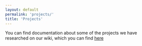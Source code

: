 ```yaml
---
layout: default
permalink: 'projects/'
title: 'Projects'
---
```


You can find documentation about some of the projects we have researched on our wiki, which you can find [here](https://piece-of-earth.wikia.com)
